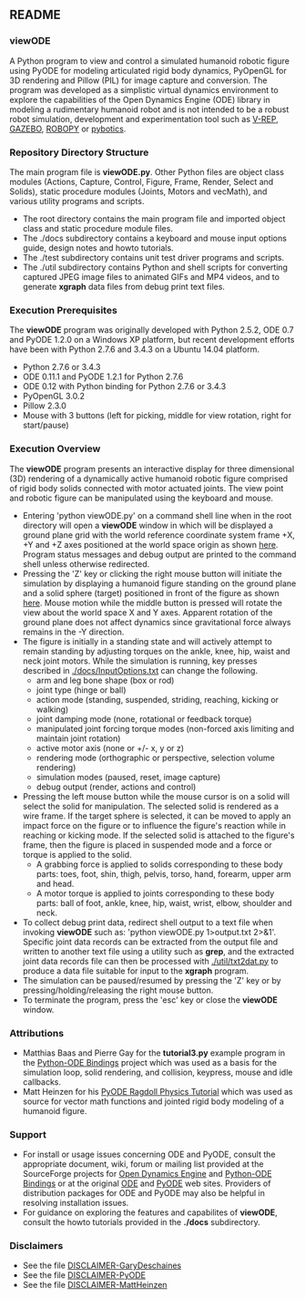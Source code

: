 ## README ##

### viewODE ###
 
A Python program to view and control a simulated humanoid robotic figure using PyODE for modeling articulated rigid body dynamics, PyOpenGL for 3D rendering and Pillow (PIL) for image capture and conversion. The program was developed as a simplistic virtual dynamics environment to explore the capabilities of the Open Dynamics Engine (ODE) library in modeling a rudimentary humanoid robot and is not intended to be a robust robot simulation, development and experimentation tool such as [V-REP](http://www.coppeliarobotics.com/index.html), [GAZEBO](http://gazebosim.org/), [ROBOPY](https://github.com/adityadua24/robopy) or [pybotics](https://github.com/nnadeau/pybotics).

### Repository Directory Structure ###

The main program file is **viewODE.py**. Other Python files are object class modules (Actions, Capture, Control, Figure, Frame, Render, Select and Solids), static procedure modules (Joints, Motors and vecMath), and various utility programs and scripts.

* The root directory contains the main program file and imported object class and static procedure module files.
* The ./docs subdirectory contains a keyboard and mouse input options guide, design notes and howto tutorials.
* The ./test subdirectory contains unit test driver programs and scripts.
* The ./util subdirectory contains Python and shell scripts for converting captured JPEG image files to animated GIFs and MP4 videos, and to generate **xgraph** data files from debug print text files.

### Execution Prerequisites ###

The **viewODE** program was originally developed with Python 2.5.2, ODE 0.7 and PyODE 1.2.0 on a Windows XP platform, but recent development efforts have been with Python 2.7.6 and 3.4.3 on a Ubuntu 14.04 platform.

* Python 2.7.6 or 3.4.3
* ODE 0.11.1 and PyODE 1.2.1 for Python 2.7.6
* ODE 0.12 with Python binding for Python 2.7.6 or 3.4.3
* PyOpenGL 3.0.2
* Pillow 2.3.0
* Mouse with 3 buttons (left for picking, middle for view rotation, right for start/pause)

### Execution Overview ###

The **viewODE** program presents an interactive display for three dimensional (3D) rendering of a dynamically active humanoid robotic figure comprised of rigid body solids connected with motor actuated joints. The view point and robotic figure can be manipulated using the keyboard and mouse.

* Entering 'python viewODE.py' on a command shell line when in the root directory will open a **viewODE** window in which will be displayed a ground plane grid with the world reference coordinate system frame +X, +Y and +Z axes positioned at the world space origin as shown [here](./docs/start_image.png). Program status messages and debug output are printed to the command shell unless otherwise redirected.
* Pressing the 'Z' key or clicking the right mouse button will initiate the simulation by displaying a humanoid figure standing on the ground plane and a solid sphere (target) positioned in front of the figure as shown [here](./docs/begin_image.png). Mouse motion while the middle button is pressed will rotate the view about the world space X and Y axes. Apparent rotation of the ground plane does not affect dynamics since gravitational force always remains in the -Y direction.
* The figure is initially in a standing state and will actively attempt to remain standing by adjusting torques on the ankle, knee, hip, waist and neck joint motors. While the simulation is running, key presses described in [./docs/InputOptions.txt](./docs/InputOptions.txt) can change the following.
    * arm and leg bone shape (box or rod)
    * joint type (hinge or ball)
    * action mode (standing, suspended, striding, reaching, kicking or walking)
    * joint damping mode (none, rotational or feedback torque)
    * manipulated joint forcing torque modes (non-forced axis limiting and maintain joint rotation)
    * active motor axis (none or +/- x, y or z)
    * rendering mode (orthographic or perspective, selection volume rendering)
    * simulation modes (paused, reset, image capture)
    * debug output (render, actions and control)
* Pressing the left mouse button while the mouse cursor is on a solid will select the solid for manipulation. The selected solid is rendered as a wire frame. If the target sphere is selected, it can be moved to apply an impact force on the figure or to influence the figure's reaction while in reaching or kicking mode. If the selected solid is attached to the figure's frame, then the figure is placed in suspended mode and a force or torque is applied to the solid.
    * A grabbing force is applied to solids corresponding to these body parts: toes, foot, shin, thigh, pelvis, torso, hand, forearm, upper arm and head.
    * A motor torque is applied to joints corresponding to these body parts: ball of foot, ankle, knee, hip, waist, wrist, elbow, shoulder and neck.
* To collect debug print data, redirect shell output to a text file when invoking **viewODE** such as: 'python viewODE.py 1>output.txt 2>&1'. Specific joint data records can be extracted from the output file and written to another text file using a utility such as **grep**, and the extracted joint data records file can then be processed with [./util/txt2dat.py](./util/txt2dat.py) to produce a data file suitable for input to the **xgraph** program.
* The simulation can be paused/resumed by pressing the 'Z' key or by pressing/holding/releasing the right mouse button.
* To terminate the program, press the 'esc' key or close the **viewODE** window.

### Attributions ###

* Matthias Baas and Pierre Gay for the **tutorial3.py** example program in the [Python-ODE Bindings](https://sourceforge.net/projects/pyode/) project which was used as a basis for the simulation loop, solid rendering, and collision, keypress, mouse and idle callbacks.
* Matt Heinzen for his [PyODE Ragdoll Physics Tutorial](http://monsterden.net/software/ragdoll-pyode-tutorial) which was used as source for vector math functions and jointed rigid body modeling of a humanoid figure.

### Support ###

* For install or usage issues concerning ODE and PyODE, consult the appropriate document, wiki, forum or mailing list provided at the SourceForge projects for [Open Dynamics Engine](https://sourceforge.net/projects/opende/) and [Python-ODE Bindings](https://sourceforge.net/projects/pyode/) or at the original [ODE](http://ode.org/) and [PyODE](http://pyode.sourceforge.net/) web sites. Providers of distribution packages for ODE and PyODE may also be helpful in resolving installation issues.
* For guidance on exploring the features and capabilites of **viewODE**, consult the howto tutorials provided in the **./docs** subdirectory.

### Disclaimers ###

* See the file [DISCLAIMER-GaryDeschaines](./DISCLAIMER-GaryDeschaines)
* See the file [DISCLAIMER-PyODE](./DISCLAIMER-PyODE)
* See the file [DISCLAIMER-MattHeinzen](./DISCLAIMER-MattHeinzen)
